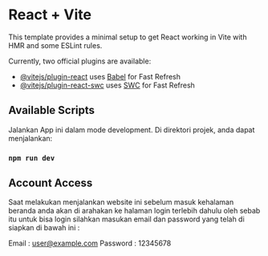# React + Vite

This template provides a minimal setup to get React working in Vite with HMR and some ESLint rules.

Currently, two official plugins are available:

- [@vitejs/plugin-react](https://github.com/vitejs/vite-plugin-react/blob/main/packages/plugin-react/README.md) uses [Babel](https://babeljs.io/) for Fast Refresh
- [@vitejs/plugin-react-swc](https://github.com/vitejs/vite-plugin-react-swc) uses [SWC](https://swc.rs/) for Fast Refresh

## Available Scripts

Jalankan App ini dalam mode development.
Di direktori projek, anda dapat menjalankan:

### `npm run dev`

## Account Access

Saat melakukan menjalankan website ini sebelum masuk kehalaman beranda anda akan di arahakan ke halaman login terlebih dahulu oleh sebab itu untuk bisa login silahkan masukan email dan password yang telah di siapkan di bawah ini :

Email : user@example.com
Password : 12345678
